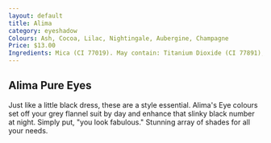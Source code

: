```yaml
---
layout: default
title: Alima
category: eyeshadow
Colours: Ash, Cocoa, Lilac, Nightingale, Aubergine, Champagne
Price: $13.00
Ingredients: Mica (CI 77019). May contain: Titanium Dioxide (CI 77891), Iron Oxides (CI 77491, CI 77492, CI 77499), Ultramarines (CI 77007)
---
```


## Alima Pure Eyes

Just like a little black dress, these are a style essential. Alima's Eye colours set off your grey flannel suit by day and enhance that slinky black number at night. Simply put, "you look fabulous." Stunning array of shades for all your needs.